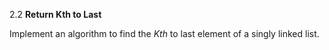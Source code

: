 2.2 **Return Kth to Last**

Implement an algorithm to find the *Kth* to last element of a singly linked list.

